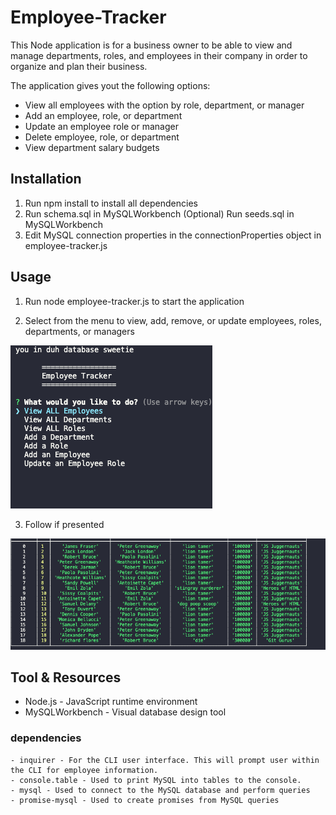 # Employee-Tracker

This Node application is for a business owner to be able to view and manage departments, roles, and employees in their company in order to organize and plan their business.

The application gives yout the following options:
- View all employees with the option by role, department, or manager
- Add an employee, role, or department
- Update an employee role or manager
- Delete employee, role, or department
- View department salary budgets

## Installation

1. Run npm install to install all dependencies
2. Run schema.sql in MySQLWorkbench
    (Optional) Run seeds.sql in MySQLWorkbench
3. Edit MySQL connection properties in the connectionProperties object in employee-tracker.js

## Usage 

1. Run node employee-tracker.js to start the application

2. Select from the menu to view, add, remove, or update employees, roles, departments, or managers

![alt text](https://raw.githubusercontent.com/Richardflores009/employee-tracker/main/img/Screen%20Shot%202020-10-18%20at%2022.35.49.png "Top of webpage")

3. Follow if presented

![alt text](https://raw.githubusercontent.com/Richardflores009/employee-tracker/main/img/Screen%20Shot%202020-10-18%20at%2022.35.32.png "Bottom of Webpage")

## Tool & Resources

- Node.js - JavaScript runtime environment
- MySQLWorkbench - Visual database design tool 

### dependencies 

    - inquirer - For the CLI user interface. This will prompt user within the CLI for employee information.
    - console.table - Used to print MySQL into tables to the console.
    - mysql - Used to connect to the MySQL database and perform queries
    - promise-mysql - Used to create promises from MySQL queries
